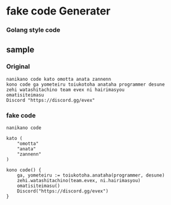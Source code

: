 # fake code Generater

### Golang style code

## sample

### Original
```
nanikano code kato omotta anata zannenn
kono code ga yometeiru toiukotoha anataha programmer desune
zehi watashitachino team evex ni hairimasyou
omatisiteimasu
Discord "https://discord.gg/evex"
```
### fake code
```
nanikano code

kato (
	"omotta"
	"anata"
	"zannenn"
)

kono code() {
	ga, yometeiru := toiukotoha.anataha(programmer, desune)
	zehi.watashitachino(team.evex, ni.hairimasyou)
	omatisiteimasu()
	Discord("https://discord.gg/evex")
}
```